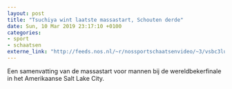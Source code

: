 ```yaml
---
layout: post
title: "Tsuchiya wint laatste massastart, Schouten derde"
date: Sun, 10 Mar 2019 23:17:10 +0100
categories: 
- sport 
- schaatsen 
externe_link: "http://feeds.nos.nl/~r/nossportschaatsenvideo/~3/vsbc3luOiQQ/2275443"
---
```


Een samenvatting van de massastart voor mannen bij de wereldbekerfinale in het Amerikaanse Salt Lake City.<img src="http://feeds.feedburner.com/~r/nossportschaatsenvideo/~4/vsbc3luOiQQ" height="1" width="1" alt=""/>

